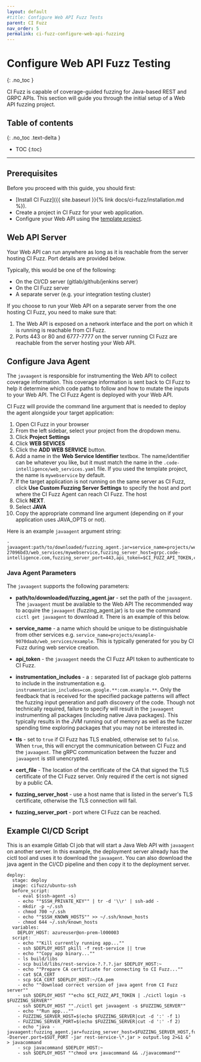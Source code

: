```yaml
---
layout: default
#title: Configure Web API Fuzz Tests
parent: CI Fuzz
nav_order: 5
permalink: ci-fuzz-configure-web-api-fuzzing
---
```

# **Configure Web API Fuzz Testing**
{: .no_toc }

CI Fuzz is capable of coverage-guided fuzzing for Java-based REST and GRPC APIs. This section will guide you through the initial setup of a Web API fuzzing project. 

## Table of contents
{: .no_toc .text-delta }

- TOC
{:toc}

---

## Prerequisites

Before you proceed with this guide, you should first:

* [Install CI Fuzz]({{ site.baseurl }}{% link docs/ci-fuzz/installation.md %}).
* Create a project in CI Fuzz for your web application.
* Configure your Web API using the [template project](https://github.com/ci-fuzz/web-app-fuzzing-template-project/).

## Web API Server

Your Web API can run anywhere as long as it is reachable from the server hosting CI Fuzz. Port details are provided below.

Typically, this would be one of the following:

* On the CI/CD server (gitlab/github/jenkins server)
* On the CI Fuzz server
* A separate server (e.g. your integration testing cluster)

If you choose to run your Web API on a separate server from the one hosting CI Fuzz, you need to make sure that:

1. The Web API is exposed on a network interface and the port on which it is running is reachable from CI Fuzz.
2. Ports 443 or 80 and 6777-7777 on the server running CI Fuzz are reachable from the server hosting your Web API.

## Configure Java Agent

The `javaagent` is responsible for instrumenting the Web API to collect coverage information. This coverage information is sent back to CI Fuzz to help it determine which code paths to follow and how to mutate the inputs to your Web API. The CI Fuzz Agent is deployed with your Web API.

CI Fuzz will provide the command line argument that is needed to deploy the agent alongside your target application:

1. Open CI Fuzz in your browser
2. From the left sidebar, select your project from the dropdown menu.
3. Click **Project Settings**
4. Click **WEB SEVICES**
5. Click the **ADD WEB SERVICE** button.
6. Add a name in the **Web Service Identifier** textbox. The name/identifier can be whatever you like, but it must match the name in the `.code-intelligence/web_services.yaml` file. If you used the template project, the name is `mywebservice` by default.
7. If the target application is not running on the same server as CI Fuzz, click **Use Custom Fuzzing Server Settings** to specify the host and port where the CI Fuzz Agent can reach CI Fuzz. The host
8. Click **NEXT**.
9. Select **JAVA**
10. Copy the appropriate command line argument (depending on if your application uses JAVA_OPTS or not).

Here is an example `javaagent` argument string:

```
-javaagent:path/to/downloaded/fuzzing_agent.jar=service_name=projects/webgoat-27096bd3/web_services/mywebservice,fuzzing_server_host=grpc.code-intelligence.com,fuzzing_server_port=443,api_token=$CI_FUZZ_API_TOKEN,cert_file=$CERT_FILE,tls=true
```

### Java Agent Parameters

The `javaagent` supports the following parameters:

* **path/to/downloaded/fuzzing_agent.jar** - set the path of the `javaagent`. The `javaagent` must be available to the Web API The recommended way to acquire the `javaagent` (fuzzing_agent.jar) is to use the command `cictl get javaagent` to download it. There is an example of this below.

* **service_name** - a name which should be unique to be distinguishable from other services e.g. `service_name=projects/example-9070daab/web_services/example`. This is typically generated for you by CI Fuzz during web service creation.

* **api_token** - the `javaagent` needs the CI Fuzz API token to authenticate to CI Fuzz. 

* **instrumentation_includes** - a `:` separated list of package glob patterns to include in the instrumentation e.g. `instrumentation_includes=com.google.**:com.example.**`. Only the feedback that is received for the specified package patterns will affect the fuzzing input generation and path discovery of the code. Though not technically required, failure to specify will result in the `javaagent` instrumenting all packages (including native Java packages). This typically results in the JVM running out of memory as well as the fuzzer spending time exploring packages that you may not be interested in.

* **tls** - set to `true` if CI Fuzz has TLS enabled, otherwise set to `false`. When `true`, this will encrypt the communication between CI Fuzz and the `javaagent`. The gRPC communication between the fuzzer and `javaagent` is still unencrypted.

* **cert_file** - The location of the certificate of the CA that signed the TLS certificate of the CI Fuzz server. Only required if the cert is not signed by a public CA.

* **fuzzing_server_host** - use a host name that is listed in the server's TLS certificate, otherwise the TLS connection will fail. 

* **fuzzing_server_port** - port where CI Fuzz can be reached.

## Example CI/CD Script

This is an example Gitlab CI job that will start a Java Web API with `javaagent` on another server. In this example, the deployment server already has the cictl tool and uses it to download the `javaagent`. You can also download the java agent in the CI/CD pipeline and then copy it to the deployment server.

```  
deploy:  
  stage: deploy  
  image: cifuzz/ubuntu-ssh  
  before_script:  
    - eval $(ssh-agent -s)  
    - echo ""$SSH_PRIVATE_KEY"" | tr -d '\\r' | ssh-add -  
    - mkdir -p ~/.ssh  
    - chmod 700 ~/.ssh  
    - echo ""$SSH_KNOWN_HOSTS"" >> ~/.ssh/known_hosts  
    - chmod 644 ~/.ssh/known_hosts  
  variables:  
    DEPLOY_HOST: azureuser@on-prem-l000003  
  script:  
    - echo ""Kill currently running app...""  
    - ssh $DEPLOY_HOST pkill -f rest-service || true  
    - echo ""Copy app binary...""  
    - ls build/libs  
    - scp build/libs/rest-service-?.?.?.jar $DEPLOY_HOST:~  
    - echo ""Prepare CA certificate for connecting to CI Fuzz...""  
    - cat $CA_CERT  
    - scp $CA_CERT $DEPLOY_HOST:~/CA.pem  
    - echo ""download correct version of java agent from CI Fuzz server""  
    - ssh $DEPLOY_HOST ""echo $CI_FUZZ_API_TOKEN | ./cictl login -s $FUZZING_SERVER""  
    - ssh $DEPLOY_HOST ""./cictl get javaagent -s $FUZZING_SERVER""  
    - echo ""Run app...""  
    - FUZZING_SERVER_HOST=$(echo $FUZZING_SERVER|cut -d ':' -f 1)  
    - FUZZING_SERVER_PORT=$(echo $FUZZING_SERVER|cut -d ':' -f 2)  
    - echo "java -javaagent:fuzzing_agent.jar=fuzzing_server_host=$FUZZING_SERVER_HOST,fuzzing_server_port=$FUZZING_SERVER_PORT,service_name=$PROJECT/web_services/mywebservice,api_token=$CI_FUZZ_API_TOKEN,cert_file=CA.pem,instrumentation_includes=\\""com.cifuzzexample.\*\*\\""  -Dserver.port=$SUT_PORT -jar rest-service-\*.jar > output.log 2>&1 &" > javacommand  
    - scp javacommand $DEPLOY_HOST:~  
    - ssh $DEPLOY_HOST ""chmod u+x javacommand && ./javacommand""
```





